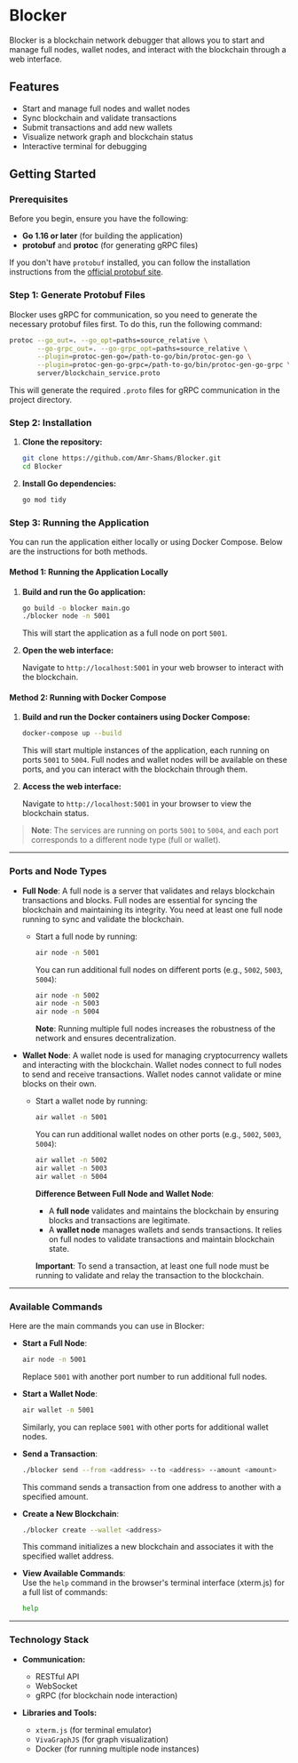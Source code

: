 # Blocker

Blocker is a blockchain network debugger that allows you to start and manage full nodes, wallet nodes, and interact with the blockchain through a web interface.

## Features

- Start and manage full nodes and wallet nodes
- Sync blockchain and validate transactions
- Submit transactions and add new wallets
- Visualize network graph and blockchain status
- Interactive terminal for debugging

## Getting Started

### Prerequisites

Before you begin, ensure you have the following:

- **Go 1.16 or later** (for building the application)
- **protobuf** and **protoc** (for generating gRPC files)

If you don't have `protobuf` installed, you can follow the installation instructions from the [official protobuf site](https://developers.google.com/protocol-buffers).

### Step 1: Generate Protobuf Files

Blocker uses gRPC for communication, so you need to generate the necessary protobuf files first. To do this, run the following command:

```sh
protoc --go_out=. --go_opt=paths=source_relative \
       --go-grpc_out=. --go-grpc_opt=paths=source_relative \
       --plugin=protoc-gen-go=/path-to-go/bin/protoc-gen-go \
       --plugin=protoc-gen-go-grpc=/path-to-go/bin/protoc-gen-go-grpc \
       server/blockchain_service.proto
```

This will generate the required `.proto` files for gRPC communication in the project directory.

### Step 2: Installation

1. **Clone the repository:**

   ```sh
   git clone https://github.com/Amr-Shams/Blocker.git
   cd Blocker
   ```

2. **Install Go dependencies:**

   ```sh
   go mod tidy
   ```

### Step 3: Running the Application

You can run the application either locally or using Docker Compose. Below are the instructions for both methods.

#### Method 1: Running the Application Locally

1. **Build and run the Go application:**

   ```sh
   go build -o blocker main.go
   ./blocker node -n 5001
   ```

   This will start the application as a full node on port `5001`.

2. **Open the web interface:**

   Navigate to `http://localhost:5001` in your web browser to interact with the blockchain.

#### Method 2: Running with Docker Compose

1. **Build and run the Docker containers using Docker Compose:**

   ```sh
   docker-compose up --build
   ```

   This will start multiple instances of the application, each running on ports `5001` to `5004`. Full nodes and wallet nodes will be available on these ports, and you can interact with the blockchain through them.

2. **Access the web interface:**

   Navigate to `http://localhost:5001` in your browser to view the blockchain status.

> **Note**: The services are running on ports `5001` to `5004`, and each port corresponds to a different node type (full or wallet).

---

### Ports and Node Types

- **Full Node**: A full node is a server that validates and relays blockchain transactions and blocks. Full nodes are essential for syncing the blockchain and maintaining its integrity. You need at least one full node running to sync and validate the blockchain.

  - Start a full node by running:

    ```sh
    air node -n 5001
    ```

    You can run additional full nodes on different ports (e.g., `5002`, `5003`, `5004`):

    ```sh
    air node -n 5002
    air node -n 5003
    air node -n 5004
    ```

    **Note**: Running multiple full nodes increases the robustness of the network and ensures decentralization.

- **Wallet Node**: A wallet node is used for managing cryptocurrency wallets and interacting with the blockchain. Wallet nodes connect to full nodes to send and receive transactions. Wallet nodes cannot validate or mine blocks on their own.

  - Start a wallet node by running:

    ```sh
    air wallet -n 5001
    ```

    You can run additional wallet nodes on other ports (e.g., `5002`, `5003`, `5004`):

    ```sh
    air wallet -n 5002
    air wallet -n 5003
    air wallet -n 5004
    ```

    **Difference Between Full Node and Wallet Node**:
    - A **full node** validates and maintains the blockchain by ensuring blocks and transactions are legitimate.
    - A **wallet node** manages wallets and sends transactions. It relies on full nodes to validate transactions and maintain blockchain state.

    **Important**: To send a transaction, at least one full node must be running to validate and relay the transaction to the blockchain.

---

### Available Commands

Here are the main commands you can use in Blocker:

- **Start a Full Node**:

  ```sh
  air node -n 5001
  ```

  Replace `5001` with another port number to run additional full nodes.

- **Start a Wallet Node**:

  ```sh
  air wallet -n 5001
  ```

  Similarly, you can replace `5001` with other ports for additional wallet nodes.

- **Send a Transaction**:

  ```sh
  ./blocker send --from <address> --to <address> --amount <amount>
  ```

  This command sends a transaction from one address to another with a specified amount.

- **Create a New Blockchain**:

  ```sh
  ./blocker create --wallet <address>
  ```

  This command initializes a new blockchain and associates it with the specified wallet address.

- **View Available Commands**:  
  Use the `help` command in the browser's terminal interface (xterm.js) for a full list of commands:

  ```sh
  help
  ```

---

### Technology Stack

- **Communication:**
  - RESTful API
  - WebSocket
  - gRPC (for blockchain node interaction)

- **Libraries and Tools:**
  - `xterm.js` (for terminal emulator)
  - `VivaGraphJS` (for graph visualization)
  - Docker (for running multiple node instances)
